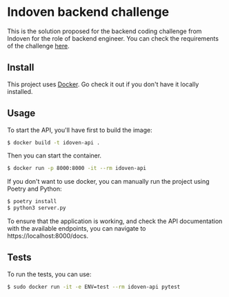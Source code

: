 # Indoven backend challenge

This is the solution proposed for the backend coding challenge from Indoven for the role of backend engineer. You can check the requirements of the challenge [here](https://github.com/idoven/backend-challenge/blob/main/README.md).


## Install

This project uses [Docker](https://www.docker.com/). Go check it out if you don't have it locally installed.

## Usage

To start the API, you'll have first to build the image:

```sh
$ docker build -t idoven-api .
```

Then you can start the container.

```sh
$ docker run -p 8000:8000 -it --rm idoven-api
```

If you don't want to use docker, you can manually run the project using Poetry and Python:

```sh
$ poetry install
$ python3 server.py
```

To ensure that the application is working, and check the API documentation with the available endpoints, you can navigate to https://localhost:8000/docs.

## Tests

To run the tests, you can use:
```sh
$ sudo docker run -it -e ENV=test --rm idoven-api pytest
```
